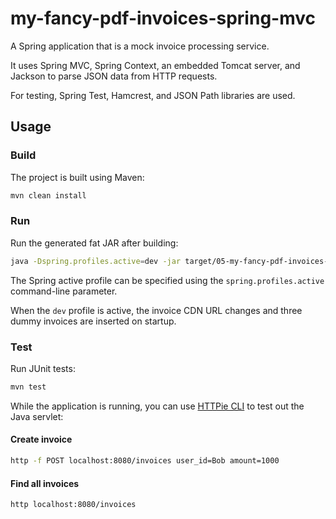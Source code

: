 # my-fancy-pdf-invoices-spring-mvc

A Spring application that is a mock invoice processing service.

It uses Spring MVC, Spring Context, an embedded Tomcat server, and Jackson to parse JSON data from HTTP requests.

For testing, Spring Test, Hamcrest, and JSON Path libraries are used.

## Usage

### Build

The project is built using Maven:

```bash
mvn clean install
```

### Run

Run the generated fat JAR after building:

```bash
java -Dspring.profiles.active=dev -jar target/05-my-fancy-pdf-invoices-spring-mvc-1.0-SNAPSHOT.jar
```

The Spring active profile can be specified using the `spring.profiles.active` command-line parameter.

When the `dev` profile is active, the invoice CDN URL changes and three dummy invoices are inserted on startup.

### Test

Run JUnit tests:

```bash
mvn test
```

While the application is running, you can use [HTTPie CLI](https://httpie.io/cli) to test out the Java servlet:

#### Create invoice

```bash
http -f POST localhost:8080/invoices user_id=Bob amount=1000
```

#### Find all invoices

```bash
http localhost:8080/invoices
```
